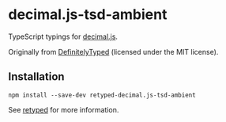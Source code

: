 # decimal.js-tsd-ambient

TypeScript typings for [decimal.js](http://mikemcl.github.io/decimal.js).

Originally from [DefinitelyTyped](https://github.com/DefinitelyTyped/DefinitelyTyped) (licensed under the MIT license).

## Installation

```
npm install --save-dev retyped-decimal.js-tsd-ambient
```

See [retyped](https://github.com/retyped/retyped) for more information.